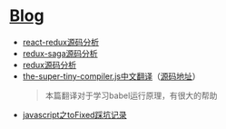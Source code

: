 # [Blog](https://github.com/luke93h/git-blog/issues)
* [react-redux源码分析](https://github.com/luke93h/git-blog/issues/2)
* [redux-saga源码分析](https://github.com/luke93h/git-blog/issues/3)
* [redux源码分析](https://github.com/luke93h/git-blog/issues/4)
* [the-super-tiny-compiler.js中文翻译](https://github.com/luke93h/git-blog/blob/master/the-super-tiny-compiler.js)（[源码地址](https://github.com/jamiebuilds/the-super-tiny-compiler)）
    >  本篇翻译对于学习babel运行原理，有很大的帮助
* [javascript之toFixed踩坑记录](https://github.com/luke93h/git-blog/issues/5)